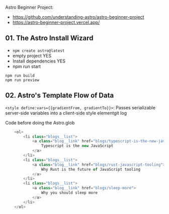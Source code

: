 Astro Beginner Project:

- https://github.com/understanding-astro/astro-beginner-project
- https://astro-beginner-project.vercel.app/

## 01. The Astro Install Wizard

- `npm create astro@latest`
- empty project YES
- Install dependencies YES
- npm run start

`npm run build`  
`npm run preview`


## 02. Astro's Template Flow of Data
`<style define:vars={{gradientFrom, gradientTo}}>`: Passes serializable server-side variables into a client-side style elementgit log

Code before doing the Astro.glob

```javascript
	<ol>
		<li class="blogs__list">
			<a class="blog__link" href="blogs/typescript-is-the-new-javascript">
				Typescript is the new JavaScript
			</a>
		</li>
		<li class="blogs__list">
			<a class="blog__link" href="blogs/rust-javascript-tooling">
				Why Rust is the future of JavaScript tooling
			</a>
		</li>
		<li class="blogs__list">
			<a class="blog__link" href="blogs/sleep-more">
				Why you should sleep more
			</a>
		</li>
	</ol>
```